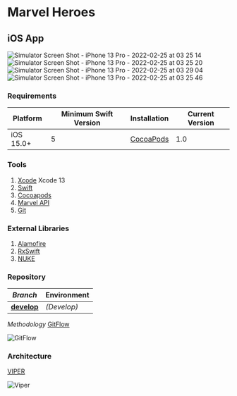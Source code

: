 #  Marvel Heroes

## iOS App

![Simulator Screen Shot - iPhone 13 Pro - 2022-02-25 at 03 25 14](https://user-images.githubusercontent.com/3260095/155673160-13150c89-2e17-48e9-87a9-a36e78024de0.png)
![Simulator Screen Shot - iPhone 13 Pro - 2022-02-25 at 03 25 20](https://user-images.githubusercontent.com/3260095/155673175-0f77a090-6f40-48d3-bfff-3b40093f8c8f.png)
![Simulator Screen Shot - iPhone 13 Pro - 2022-02-25 at 03 29 04](https://user-images.githubusercontent.com/3260095/155673341-9cba769a-4c99-451d-89b9-2cc2a20a152e.png)
![Simulator Screen Shot - iPhone 13 Pro - 2022-02-25 at 03 25 46](https://user-images.githubusercontent.com/3260095/155673190-5cea8016-b718-495d-a723-cc0525a92549.png)

### Requirements
| Platform | Minimum Swift Version | Installation | Current Version |
| --- | --- | --- | --- |
| iOS 15.0+ | 5 | [CocoaPods](#cocoapods) | 1.0 |

### Tools
1. [Xcode](https://developer.apple.com/xcode/) Xcode 13
2. [Swift](https://swift.org/)
3. [Cocoapods](https://cocoapods.org/)
4. [Marvel API](http://developer.marvel.com/)
5. [Git](https://git-scm.com/)

### External Libraries
1. [Alamofire](https://github.com/Alamofire/Alamofire)
2. [RxSwift](https://github.com/ReactiveX/RxSwift)
3. [NUKE](https://kean.blog/nuke/guides/welcome)

### Repository

|*Branch*|Environment|
| --- | --- |
|**[develop](https://github.com/murilloarturo/marvel/tree/develop)** |*(Develop)*|
  
  *Methodology*
  [GitFlow](https://datasift.github.io/gitflow/IntroducingGitFlow.html)
  
  ![GitFlow](https://cleventy.com/wp-content/uploads/2020/03/git-model-1.png)

### Architecture
   [VIPER](https://medium.com/cr8resume/viper-architecture-for-ios-project-with-simple-demo-example-7a07321dbd29)

  ![Viper](https://www.objc.io/images/issue-13/2014-06-07-viper-intro_0a53d9f.jpg)

